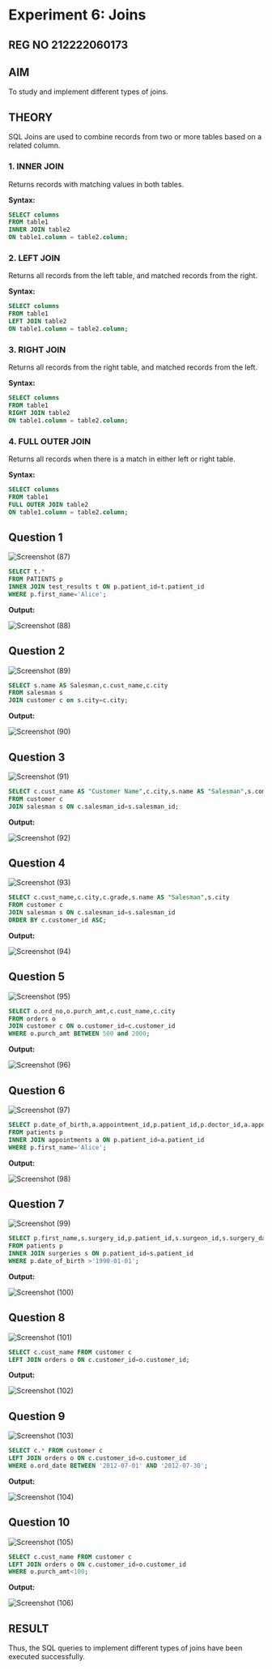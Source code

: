 # Experiment 6: Joins
## REG NO 212222060173
## AIM
To study and implement different types of joins.

## THEORY

SQL Joins are used to combine records from two or more tables based on a related column.

### 1. INNER JOIN
Returns records with matching values in both tables.

**Syntax:**
```sql
SELECT columns
FROM table1
INNER JOIN table2
ON table1.column = table2.column;
```

### 2. LEFT JOIN
Returns all records from the left table, and matched records from the right.

**Syntax:**

```sql
SELECT columns
FROM table1
LEFT JOIN table2
ON table1.column = table2.column;
```
### 3. RIGHT JOIN
Returns all records from the right table, and matched records from the left.

**Syntax:**

```sql
SELECT columns
FROM table1
RIGHT JOIN table2
ON table1.column = table2.column;
```
### 4. FULL OUTER JOIN
Returns all records when there is a match in either left or right table.

**Syntax:**

```sql
SELECT columns
FROM table1
FULL OUTER JOIN table2
ON table1.column = table2.column;
```

**Question 1**
--
![Screenshot (87)](https://github.com/user-attachments/assets/b1e0fd31-0362-4c95-8fcb-bf1c5db41a73)


```sql
SELECT t.*
FROM PATIENTS p
INNER JOIN test_results t ON p.patient_id=t.patient_id
WHERE p.first_name='Alice';
```

**Output:**

![Screenshot (88)](https://github.com/user-attachments/assets/56ddb082-c065-4628-b5d9-809c44d53c50)


**Question 2**
---
![Screenshot (89)](https://github.com/user-attachments/assets/cfa028ef-7e73-4eda-990e-3639192ee817)


```sql
SELECT s.name AS Salesman,c.cust_name,c.city
FROM salesman s
JOIN customer c on s.city=c.city;
```

**Output:**

![Screenshot (90)](https://github.com/user-attachments/assets/89a669e4-75a5-47b7-ba37-2271aaec6e14)


**Question 3**
---
![Screenshot (91)](https://github.com/user-attachments/assets/5be98ed7-95d1-4e9a-b465-d42d9ef623be)


```sql
SELECT c.cust_name AS "Customer Name",c.city,s.name AS "Salesman",s.commission
FROM customer c
JOIN salesman s ON c.salesman_id=s.salesman_id;
```

**Output:**

![Screenshot (92)](https://github.com/user-attachments/assets/c5fac354-dea9-44ca-b91e-c6a928358d12)


**Question 4**
---
![Screenshot (93)](https://github.com/user-attachments/assets/3e526a53-d6eb-4b0e-8e0e-73e93977ea3c)


```sql
SELECT c.cust_name,c.city,c.grade,s.name AS "Salesman",s.city
FROM customer c
JOIN salesman s ON c.salesman_id=s.salesman_id
ORDER BY c.customer_id ASC;
```

**Output:**

![Screenshot (94)](https://github.com/user-attachments/assets/cb335d4f-d838-47dc-823a-9ca901abd11f)

**Question 5**
---
![Screenshot (95)](https://github.com/user-attachments/assets/7a6baa88-e726-42cb-95ae-c49a860afd67)


```sql
SELECT o.ord_no,o.purch_amt,c.cust_name,c.city
FROM orders o
JOIN customer c ON o.customer_id=c.customer_id
WHERE o.purch_amt BETWEEN 500 and 2000;
```

**Output:**

![Screenshot (96)](https://github.com/user-attachments/assets/fefd25ae-ed20-471a-a13e-cc577b3c7df0)


**Question 6**
---
![Screenshot (97)](https://github.com/user-attachments/assets/f778fce1-5da5-479c-998a-302b0184a00f)


```sql
SELECT p.date_of_birth,a.appointment_id,p.patient_id,p.doctor_id,a.appointment_date
FROM patients p
INNER JOIN appointments a ON p.patient_id=a.patient_id
WHERE p.first_name='Alice';
```

**Output:**

![Screenshot (98)](https://github.com/user-attachments/assets/02576a26-1387-4030-bf44-9c6afff062b0)


**Question 7**
---
![Screenshot (99)](https://github.com/user-attachments/assets/188c6aeb-666d-4a4d-9c57-00135af9c4df)

```sql
SELECT p.first_name,s.surgery_id,p.patient_id,s.surgeon_id,s.surgery_date
FROM patients p
INNER JOIN surgeries s ON p.patient_id=s.patient_id
WHERE p.date_of_birth >'1990-01-01';
```

**Output:**

![Screenshot (100)](https://github.com/user-attachments/assets/b40f1f46-3f12-4094-8849-61ab44722eaa)

**Question 8**
---
![Screenshot (101)](https://github.com/user-attachments/assets/e019a19d-fcfd-419a-8d6c-5bd1edf946bd)


```sql
SELECT c.cust_name FROM customer c
LEFT JOIN orders o ON c.customer_id=o.customer_id;
```

**Output:**

![Screenshot (102)](https://github.com/user-attachments/assets/df4350b2-b8b0-411c-b5fd-00dd93b118a4)


**Question 9**
---
![Screenshot (103)](https://github.com/user-attachments/assets/af16e9c7-602b-4fc3-bed9-2d6d05882740)


```sql
SELECT c.* FROM customer c
LEFT JOIN orders o ON c.customer_id=o.customer_id
WHERE o.ord_date BETWEEN '2012-07-01' AND '2012-07-30';
```

**Output:**

![Screenshot (104)](https://github.com/user-attachments/assets/52fd6065-8d3a-42f0-a223-10d6a0df109a)

**Question 10**
---
![Screenshot (105)](https://github.com/user-attachments/assets/4fc010a7-9ce1-454b-a49f-44acf0795cda)

```sql
SELECT c.cust_name FROM customer c
LEFT JOIN orders o ON c.customer_id=o.customer_id
WHERE o.purch_amt<100;
```

**Output:**

![Screenshot (106)](https://github.com/user-attachments/assets/09afbbdd-4bbe-4306-98cc-aba32ca9e4d6)



## RESULT
Thus, the SQL queries to implement different types of joins have been executed successfully.
